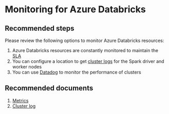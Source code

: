 <properties
	pageTitle="Monitoring for Azure Databricks"
	description="Monitoring for Azure Databricks"
	service="microsoft.databricks"
	resource="workspaces"
	authors="bprakash"
	displayOrder="7"
	selfHelpType="resource"
	supportTopicIds="32612202"
	resourceTags=""
	productPesIds="16432"
	cloudEnvironments="public"
/>

# Monitoring for Azure Databricks

## **Recommended steps**
Please review the following options to monitor Azure Databricks resources:

1. Azure Databricks resources are constantly monitored to maintain the [SLA](https://azure.microsoft.com/support/legal/sla/databricks/v1_0/)
2. You can configure a location to get [cluster logs](https://docs.azuredatabricks.net/user-guide/clusters/log-delivery.html) for the Spark driver and worker nodes
3. You can use [Datadog](https://docs.azuredatabricks.net/user-guide/clusters/metrics.html#datadog-metrics) to monitor the performance of clusters

## **Recommended documents**
1. [Metrics](https://docs.azuredatabricks.net/user-guide/clusters/metrics.html#datadog-metrics)
2. [Cluster log](https://docs.azuredatabricks.net/user-guide/clusters/log-delivery.html#id1)

